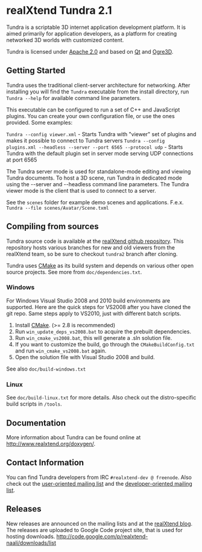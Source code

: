 realXtend Tundra 2.1
====================

Tundra is a scriptable 3D internet application development platform. It is aimed primarily for application developers, as a platform for creating networked 3D worlds with customized content.

Tundra is licensed under [Apache 2.0] and based on [Qt] and [Ogre3D].

Getting Started
---------------

Tundra uses the traditional client-server architecture for networking. After installing you will find the `Tundra` executable from the install directory, run `Tundra --help` for available command line parameters.

This executable can be configured to run a set of C++ and JavaScript plugins. You can create your own configuration file, or use the ones provided. Some examples:

`Tundra --config viewer.xml` - Starts Tundra with "viewer" set of plugins and makes it possible to connect to Tundra servers
`Tundra --config plugins.xml --headless --server --port 6565 --protocol udp` - Starts Tundra with the default plugin set in server mode serving UDP connections at port 6565

The Tundra server mode is used for standalone-mode editing and viewing Tundra documents. To host a 3D scene, run Tundra in dedicated mode using the --server and --headless command line parameters. The Tundra viewer mode is the client that is used to connect to a server.

See the `scenes` folder for example demo scenes and applications. F.e.x. `Tundra --file scenes/Avatar/Scene.txml`

Compiling from sources
----------------------

Tundra source code is available at the [realXtend github repository]. This repository hosts various branches for new and old viewers from the realXtend team, so be sure to checkout `tundra2` branch after cloning.

Tundra uses [CMake] as its build system and depends on various other open source projects. See more from `doc/dependencies.txt`.

### Windows

For Windows Visual Studio 2008 and 2010 build environments are supported. Here are the quick steps for VS2008 after you have cloned the git repo. Same steps apply to VS2010, just with different batch scripts.

1.  Install [CMake]. (>= 2.8 is recommended)
2.  Run `win_update_deps_vs2008.bat` to acquire the prebuilt dependencies.
3.  Run `win_cmake_vs2008.bat`, this will generate a .sln solution file.
4.  If you want to customize the build, go through the `CMakeBuildConfig.txt` and run `win_cmake_vs2008.bat` again.
5.  Open the solution file with Visual Studio 2008 and build.

See also `doc/build-windows.txt`

### Linux

See `doc/build-linux.txt` for more details. Also check out the distro-specific build scripts in `/tools`.

Documentation
-------------

More information about Tundra can be found online at http://www.realxtend.org/doxygen/.

Contact Information
-------------------

You can find Tundra developers from IRC `#realxtend-dev @ freenode`. Also check out the [user-oriented mailing list](http://groups.google.com/group/realxtend) and the [developer-oriented mailing list](http://groups.google.com/group/realxtend-dev).

Releases
--------

New releases are announced on the mailing lists and at the [realXtend blog]. The releases are uploaded to Google Code project site, that is used for hosting downloads. http://code.google.com/p/realxtend-naali/downloads/list

[Qt]:          http://qt.nokia.com/                            "Qt homepage"
[Ogre3D]:      http://www.ogre3d.org/                          "Ogre3D homepage"
[Apache 2.0]:  http://www.apache.org/licenses/LICENSE-2.0.txt  "Apache 2.0 license"
[CMake]:       http://www.cmake.org/                           "CMake homepage"
[realXtend blog]: http://www.realxtend.org                     "realXtend blog"
[realXtend github repository]: https://github.com/realXtend/naali/tree/tundra2 "realXtend Tundra repository"